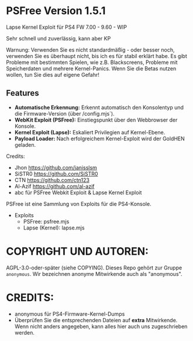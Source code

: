 # PSFree Version 1.5.1

Lapse Kernel Exploit für PS4 FW 7.00 - 9.60 - WIP

Sehr schnell und zuverlässig, kann aber KP

Warnung: Verwenden Sie es nicht standardmäßig - oder besser noch, verwenden Sie es überhaupt nicht, bis ich es für stabil erklärt habe. 
Es gibt Probleme mit bestimmten Spielen, wie z.B. Blackscreens, Probleme mit Speicherdaten und mehrere Kernel-Panics. 
Wenn Sie die Betas nutzen wollen, tun Sie dies auf eigene Gefahr!

## Features

- **Automatische Erkennung:** Erkennt automatisch den Konsolentyp und die Firmware-Version (über /config.mjs`).
- **WebKit Exploit (PSFree):** Einstiegspunkt über den Webbrowser der Konsole.
- **Kernel Exploit (Lapse):** Eskaliert Privilegien auf Kernel-Ebene.
- **Payload Loader:** Nach erfolgreichem Kernel-Exploit wird der GoldHEN geladen.



Credits:
- Jhon https://github.com/janisslsm
- SiSTR0 https://github.com/SiSTR0
- CTN https://github.com/ctn123
- Al-Azif https://github.com/al-azif
- abc für PSFree Webkit Exploit & Lapse Kernel Exploit

PSFree ist eine Sammlung von Exploits für die PS4-Konsole.

* Exploits
  * PSFree: psfree.mjs
  * Lapse (Kernel): lapse.mjs


# COPYRIGHT UND AUTOREN:
AGPL-3.0-oder-später (siehe COPYING). Dieses Repo gehört zur Gruppe
`anonymous`. Wir bezeichnen anonyme Mitwirkende auch als "anonymous".

# CREDITS:
* anonymous für PS4-Firmware-Kernel-Dumps
* Überprüfen Sie die entsprechenden Dateien auf **extra** Mitwirkende. Wenn nicht anders
 angegeben, kann alles hier auch uns zugeschrieben werden.
